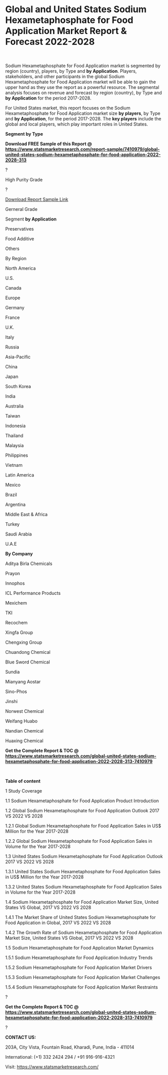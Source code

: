 <h1>Global and United States Sodium Hexametaphosphate for Food Application Market Report & Forecast 2022-2028</h1><br/><p>Sodium Hexametaphosphate for Food Application market is segmented by region (country), players, by Type and <strong>by Application</strong>. Players, stakeholders, and other participants in the global Sodium Hexametaphosphate for Food Application market will be able to gain the upper hand as they use the report as a powerful resource. The segmental analysis focuses on revenue and forecast by region (country), by Type and <strong>by Application</strong> for the period 2017-2028.</p>
 
 
 
 <p>For United States market, this report focuses on the Sodium Hexametaphosphate for Food Application market size <strong>by players</strong>, by Type and <strong>by Application</strong>, for the period 2017-2028. The <strong>key players</strong> include the global and local players, which play important roles in United States.</p>
 
 
 
 <p><strong>Segment by Type</strong></p>
 
 
 
 <div><b>Download FREE Sample of this Report @ <a href="https://www.statsmarketresearch.com/download-free-sample/7410979/global-united-states-sodium-hexametaphosphate-for-food-application-2022-2028-313">https://www.statsmarketresearch.com/report-sample/7410979/global-united-states-sodium-hexametaphosphate-for-food-application-2022-2028-313</a></b></div>
 
 
 
 <p>? </p>
 
 
 
 <p>High Purity Grade</p>
 
 
 
 <p>? </p>
 
 
 
 <p><a href="https://www.statsmarketresearch.com/download-free-sample/7410979/global-united-states-sodium-hexametaphosphate-for-food-application-2022-2028-313">Download Report Sample Link</a></p>
 
 
 
 <p>Gerneral Grade</p>
 
 
 
 <p>Segment <strong>by Application</strong></p>
 
 
 
 <p>Preservatives</p>
 
 
 
 <p>Food Additive</p>
 
 
 
 <p>Others</p>
 
 
 
 <p>By Region</p>
 
 
 
 <p>North America</p>
 
 
 
 <p>U.S.</p>
 
 
 
 <p>Canada</p>
 
 
 
 <p>Europe</p>
 
 
 
 <p>Germany</p>
 
 
 
 <p>France</p>
 
 
 
 <p>U.K.</p>
 
 
 
 <p>Italy</p>
 
 
 
 <p>Russia</p>
 
 
 
 <p>Asia-Pacific</p>
 
 
 
 <p>China</p>
 
 
 
 <p>Japan</p>
 
 
 
 <p>South Korea</p>
 
 
 
 <p>India</p>
 
 
 
 <p>Australia</p>
 
 
 
 <p>Taiwan</p>
 
 
 
 <p>Indonesia</p>
 
 
 
 <p>Thailand</p>
 
 
 
 <p>Malaysia</p>
 
 
 
 <p>Philippines</p>
 
 
 
 <p>Vietnam</p>
 
 
 
 <p>Latin America</p>
 
 
 
 <p>Mexico</p>
 
 
 
 <p>Brazil</p>
 
 
 
 <p>Argentina</p>
 
 
 
 <p>Middle East & Africa</p>
 
 
 
 <p>Turkey</p>
 
 
 
 <p>Saudi Arabia</p>
 
 
 
 <p>U.A.E</p>
 
 
 
 <p><strong>By Company</strong></p>
 
 
 
 <p>Aditya Birla Chemicals</p>
 
 
 
 <p>Prayon</p>
 
 
 
 <p>Innophos</p>
 
 
 
 <p>ICL Performance Products</p>
 
 
 
 <p>Mexichem</p>
 
 
 
 <p>TKI</p>
 
 
 
 <p>Recochem</p>
 
 
 
 <p>Xingfa Group</p>
 
 
 
 <p>Chengxing Group</p>
 
 
 
 <p>Chuandong Chemical</p>
 
 
 
 <p>Blue Sword Chemical</p>
 
 
 
 <p>Sundia</p>
 
 
 
 <p>Mianyang Aostar</p>
 
 
 
 <p>Sino-Phos</p>
 
 
 
 <p>Jinshi</p>
 
 
 
 <p>Norwest Chemical</p>
 
 
 
 <p>Weifang Huabo</p>
 
 
 
 <p>Nandian Chemical</p>
 
 
 
 <p>Huaxing Chemical</p>
 
 
 
 <div><b>Get the Complete Report & TOC @ <a href="https://www.statsmarketresearch.com/global-united-states-sodium-hexametaphosphate-for-food-application-2022-2028-313-7410979">https://www.statsmarketresearch.com/global-united-states-sodium-hexametaphosphate-for-food-application-2022-2028-313-7410979</a></b></div>
 
 
 
 <p><br />
 
 <b>Table of content</b></p>
 
 
 
 <p>1 Study Coverage<br />
 
 1.1 Sodium Hexametaphosphate for Food Application Product Introduction<br />
 
 1.2 Global Sodium Hexametaphosphate for Food Application Outlook 2017 VS 2022 VS 2028<br />
 
 1.2.1 Global Sodium Hexametaphosphate for Food Application Sales in US$ Million for the Year 2017-2028<br />
 
 1.2.2 Global Sodium Hexametaphosphate for Food Application Sales in Volume for the Year 2017-2028<br />
 
 1.3 United States Sodium Hexametaphosphate for Food Application Outlook 2017 VS 2022 VS 2028<br />
 
 1.3.1 United States Sodium Hexametaphosphate for Food Application Sales in US$ Million for the Year 2017-2028<br />
 
 1.3.2 United States Sodium Hexametaphosphate for Food Application Sales in Volume for the Year 2017-2028<br />
 
 1.4 Sodium Hexametaphosphate for Food Application Market Size, United States VS Global, 2017 VS 2022 VS 2028<br />
 
 1.4.1 The Market Share of United States Sodium Hexametaphosphate for Food Application in Global, 2017 VS 2022 VS 2028<br />
 
 1.4.2 The Growth Rate of Sodium Hexametaphosphate for Food Application Market Size, United States VS Global, 2017 VS 2022 VS 2028<br />
 
 1.5 Sodium Hexametaphosphate for Food Application Market Dynamics<br />
 
 1.5.1 Sodium Hexametaphosphate for Food Application Industry Trends<br />
 
 1.5.2 Sodium Hexametaphosphate for Food Application Market Drivers<br />
 
 1.5.3 Sodium Hexametaphosphate for Food Application Market Challenges<br />
 
 1.5.4 Sodium Hexametaphosphate for Food Application Market Restraints<br />
 
 ? </p>
 
 
 
 <div><b>Get the Complete Report & TOC @ <a href="https://www.statsmarketresearch.com/global-united-states-sodium-hexametaphosphate-for-food-application-2022-2028-313-7410979">https://www.statsmarketresearch.com/global-united-states-sodium-hexametaphosphate-for-food-application-2022-2028-313-7410979</a></b></div>
 
 
 
 <p>? </p>
 
 
 
 <p><b>CONTACT US:</b><br />
 
 203A, City Vista, Fountain Road, Kharadi, Pune, India - 411014<br />
 
 International: (+1) 332 2424 294 / +91 916-916-4321<br />
 
 Visit: <a href="https://www.statsmarketresearch.com/">https://www.statsmarketresearch.com/</a></p>